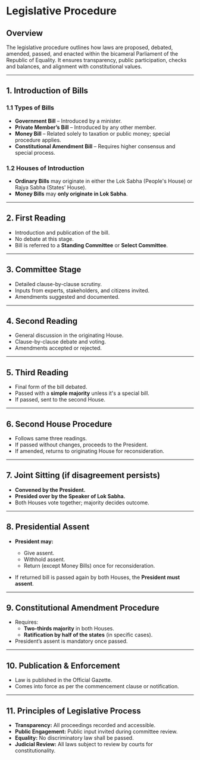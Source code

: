 # Legislative Procedure

## Overview
The legislative procedure outlines how laws are proposed, debated, amended, passed, and enacted within the bicameral Parliament of the Republic of Equality. It ensures transparency, public participation, checks and balances, and alignment with constitutional values.

---

## 1. Introduction of Bills

### 1.1 Types of Bills
- **Government Bill** – Introduced by a minister.
- **Private Member’s Bill** – Introduced by any other member.
- **Money Bill** – Related solely to taxation or public money; special procedure applies.
- **Constitutional Amendment Bill** – Requires higher consensus and special process.

### 1.2 Houses of Introduction
- **Ordinary Bills** may originate in either the Lok Sabha (People's House) or Rajya Sabha (States' House).
- **Money Bills** may **only originate in Lok Sabha**.

---

## 2. First Reading
- Introduction and publication of the bill.
- No debate at this stage.
- Bill is referred to a **Standing Committee** or **Select Committee**.

---

## 3. Committee Stage
- Detailed clause-by-clause scrutiny.
- Inputs from experts, stakeholders, and citizens invited.
- Amendments suggested and documented.

---

## 4. Second Reading
- General discussion in the originating House.
- Clause-by-clause debate and voting.
- Amendments accepted or rejected.

---

## 5. Third Reading
- Final form of the bill debated.
- Passed with a **simple majority** unless it's a special bill.
- If passed, sent to the second House.

---

## 6. Second House Procedure
- Follows same three readings.
- If passed without changes, proceeds to the President.
- If amended, returns to originating House for reconsideration.

---

## 7. Joint Sitting (if disagreement persists)
- **Convened by the President.**
- **Presided over by the Speaker of Lok Sabha.**
- Both Houses vote together; majority decides outcome.

---

## 8. Presidential Assent
- **President may:**
  - Give assent.
  - Withhold assent.
  - Return (except Money Bills) once for reconsideration.

- If returned bill is passed again by both Houses, the **President must assent**.

---

## 9. Constitutional Amendment Procedure
- Requires:
  - **Two-thirds majority** in both Houses.
  - **Ratification by half of the states** (in specific cases).
- President’s assent is mandatory once passed.

---

## 10. Publication & Enforcement
- Law is published in the Official Gazette.
- Comes into force as per the commencement clause or notification.

---

## 11. Principles of Legislative Process

- **Transparency:** All proceedings recorded and accessible.
- **Public Engagement:** Public input invited during committee review.
- **Equality:** No discriminatory law shall be passed.
- **Judicial Review:** All laws subject to review by courts for constitutionality.